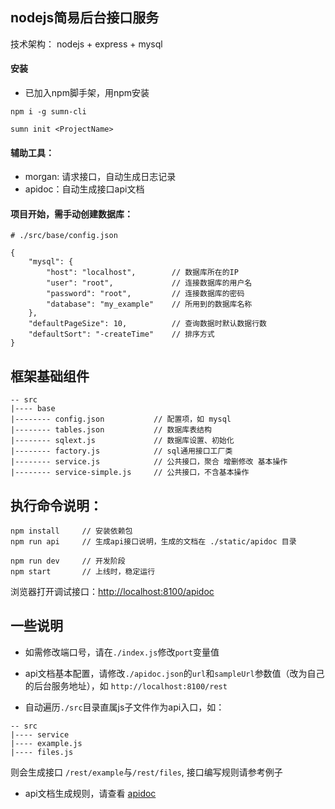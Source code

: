 ## nodejs简易后台接口服务

技术架构： nodejs + express + mysql

#### 安装

* 已加入npm脚手架，用npm安装
```base
npm i -g sumn-cli

sumn init <ProjectName>
```


#### 辅助工具：

* morgan: 请求接口，自动生成日志记录
* apidoc：自动生成接口api文档


#### 项目开始，需手动创建数据库：
```base
# ./src/base/config.json

{
    "mysql": {
        "host": "localhost",        // 数据库所在的IP
        "user": "root",             // 连接数据库的用户名
        "password": "root",         // 连接数据库的密码
        "database": "my_example"    // 所用到的数据库名称
    },
    "defaultPageSize": 10,          // 查询数据时默认数据行数
    "defaultSort": "-createTime"    // 排序方式
}
```

## 框架基础组件
```base
-- src
|---- base
|-------- config.json           // 配置项，如 mysql
|-------- tables.json           // 数据库表结构
|-------- sqlext.js             // 数据库设置、初始化
|-------- factory.js            // sql通用接口工厂类
|-------- service.js            // 公共接口，聚合 增删修改 基本操作
|-------- service-simple.js     // 公共接口，不含基本操作
```

## 执行命令说明：
```base
npm install     // 安装依赖包
npm run api     // 生成api接口说明，生成的文档在 ./static/apidoc 目录

npm run dev     // 开发阶段
npm start       // 上线时，稳定运行
```

浏览器打开调试接口：[http://localhost:8100/apidoc](http://localhost:8100/apidoc)

## 一些说明

* 如需修改端口号，请在`./index.js`修改`port`变量值

* api文档基本配置，请修改`./apidoc.json`的`url`和`sampleUrl`参数值（改为自己的后台服务地址），如 `http://localhost:8100/rest`

* 自动遍历`./src`目录直属js子文件作为api入口，如：
```
-- src
|---- service
|---- example.js
|---- files.js
```
则会生成接口 `/rest/example`与`/rest/files`, 接口编写规则请参考例子

* api文档生成规则，请查看 [apidoc](http://apidocjs.com/)
